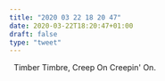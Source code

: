 ```yaml
---
title: "2020 03 22 18 20 47"
date: 2020-03-22T18:20:47+01:00
draft: false
type: "tweet"
---
```


<a href="https://music.apple.com/fr/album/creep-on-creepin-on/424617483" class="iconfont icon-music" title="rss"></a> &nbsp; Timber Timbre, Creep On Creepin' On.
